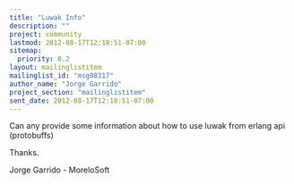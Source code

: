 ```yaml
---
title: "Luwak Info"
description: ""
project: community
lastmod: 2012-08-17T12:18:51-07:00
sitemap:
  priority: 0.2
layout: mailinglistitem
mailinglist_id: "msg08317"
author_name: "Jorge Garrido"
project_section: "mailinglistitem"
sent_date: 2012-08-17T12:18:51-07:00
---
```



Can any provide some information about how to use luwak from erlang api 
(protobuffs)

Thanks.

Jorge Garrido - MoreloSoft
